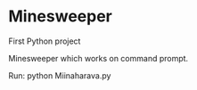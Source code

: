 # Minesweeper
First Python project

Minesweeper which works on command prompt.

Run: python Miinaharava.py
